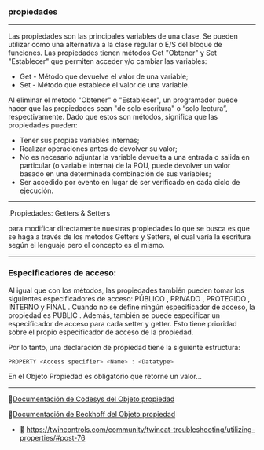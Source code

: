 ### propiedades

***
Las propiedades son las principales variables de una clase. Se pueden utilizar como una alternativa a la clase regular o
E/S del bloque de funciones.
Las propiedades tienen métodos Get "Obtener" y Set "Establecer" que permiten acceder y/o cambiar las variables:

- Get - Método que devuelve el valor de una variable;
- Set - Método que establece el valor de una variable.

Al eliminar el método "Obtener" o "Establecer", un programador puede hacer que las propiedades sean "de solo escritura" o
“solo lectura”, respectivamente.
Dado que estos son métodos, significa que las propiedades pueden:

- Tener sus propias variables internas;
- Realizar operaciones antes de devolver su valor;
- No es necesario adjuntar la variable devuelta a una entrada o salida en particular (o
variable interna) de la POU, puede devolver un valor basado en una determinada combinación de sus
variables;
- Ser accedido por evento en lugar de ser verificado en cada ciclo de ejecución.

***
.Propiedades: Getters & Setters

para modificar directamente nuestras propiedades lo que se busca es que se haga a través de los metodos Getters y Setters, el cual varía la escritura según el lenguaje pero el concepto es el mismo.
***
### Especificadores de acceso:
Al igual que con los métodos, las propiedades también pueden tomar los siguientes especificadores de acceso: PÚBLICO , PRIVADO , PROTEGIDO , INTERNO y FINAL . Cuando no se define ningún especificador de acceso, la propiedad es PUBLIC . Además, también se puede especificar un especificador de acceso para cada setter y getter. Esto tiene prioridad sobre el propio especificador de acceso de la propiedad.

Por lo tanto, una declaración de propiedad tiene la siguiente estructura:

```typescript
PROPERTY <Access specifier> <Name> : <Datatype>
````
En el Objeto Propiedad es obligatorio que retorne un valor...
***
🔗[Documentación de Codesys del Objeto propiedad](https://help.codesys.com/api-content/2/codesys/3.5.12.0/en/_cds_obj_property/#b08bdbd0d86c0a8640e00400511-id-5dbd3039bdbd0d85c0a8640e003d7982)

🔗[Documentación de Beckhoff del Objeto propiedad](https://infosys.beckhoff.com/english.php?content=../content/1033/tc3_plc_intro/2530307467.html&id=)

- 🔗 https://twincontrols.com/community/twincat-troubleshooting/utilizing-properties/#post-76
